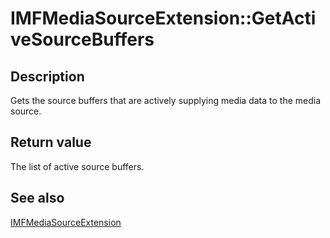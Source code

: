 # IMFMediaSourceExtension::GetActiveSourceBuffers

## Description

Gets the source buffers that are actively supplying media data to the media source.

## Return value

The list of active source buffers.

## See also

[IMFMediaSourceExtension](https://learn.microsoft.com/windows/desktop/api/mfmediaengine/nn-mfmediaengine-imfmediasourceextension)